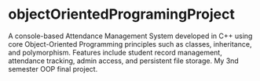 # objectOrientedProgramingProject
A console-based Attendance Management System developed in C++ using core Object-Oriented Programming principles such as classes, inheritance, and polymorphism. Features include student record management, attendance tracking, admin access, and persistent file storage. My 3nd semester OOP final project.
